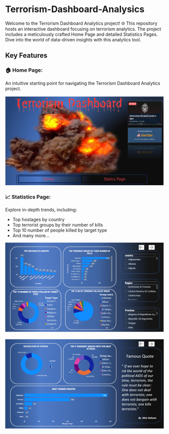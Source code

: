 # Terrorism-Dashboard-Analysics
Welcome to the Terrorism Dashboard Analytics project! 🌐 This repository hosts an interactive dashboard focusing on terrorism analytics. The project includes a meticulously crafted Home Page and detailed Statistics Pages. Dive into the world of data-driven insights with this analytics tool.

## Key Features
 ### 🏠 Home Page:
 An intuitive starting point for navigating the Terrorism Dashboard Analytics project.
 <br>
 <br>
 ![Report Image 1](img/Report%20Image%201.PNG)

 
### 📈 Statistics Page:
Explore in-depth trends, including:
  - Top hostages by country
  - Top terrorist groups by their number of kills
  - Top 10 number of people killed by target type
  - And many more...
<p align="center">
  <img src="img/Report%20Image%202.PNG" alt="Report Image 2">
</p>

<p style="margin-bottom: 20px;" align="center"></p>

<p align="center">
  <img src="img/Report%20Image%203.PNG" alt="Report Image 3">
</p>


